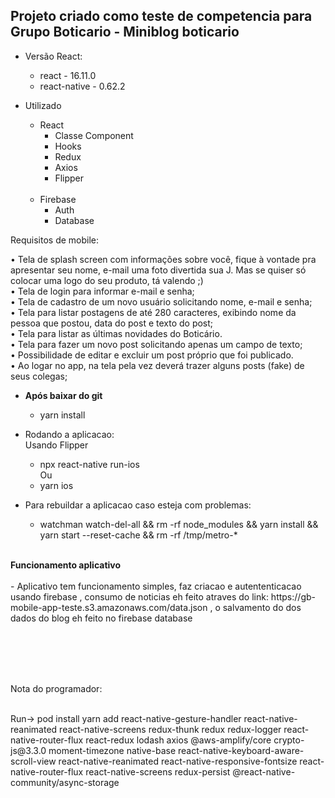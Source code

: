 ## Projeto criado como teste de competencia para Grupo Boticario - Miniblog boticario

- Versão React: </br>

  - react - 16.11.0 </br>
  - react-native - 0.62.2 </br>

- Utilizado </br>

  - React </br>
    - Classe Component </br>
    - Hooks </br>
    - Redux </br>
    - Axios </br>
    - Flipper </br></br>
  - Firebase </br>
    - Auth  </br>
    - Database </br>
  

<p>Requisitos de mobile:</p> 

•	Tela de splash screen com informações sobre você, fique à vontade pra apresentar seu nome, e-mail uma foto divertida sua J. Mas se quiser só colocar uma logo do seu produto, tá valendo ;) </br>
•	Tela de login para informar e-mail e senha;</br>
•	Tela de cadastro de um novo usuário solicitando nome, e-mail e senha;</br>
•	Tela para listar postagens de até 280 caracteres, exibindo nome da pessoa que postou, data do post e texto do post;</br>
•	Tela para listar as últimas novidades do Boticário. </br>
•	Tela para fazer um novo post solicitando apenas um campo de texto;</br>
•	Possibilidade de editar e excluir um post próprio que foi publicado.</br>
•	Ao logar no app, na tela pela vez deverá trazer alguns posts (fake) de seus colegas;</br>


* <b>Após baixar do git </B> </Br>
  - yarn install </br>
* Rodando a aplicacao:</br>
   Usando Flipper
  - npx react-native run-ios </br> 
  Ou </br>
  - yarn ios

* Para rebuildar a aplicacao caso esteja com problemas: </br>
  - watchman watch-del-all && rm -rf node_modules && yarn install && yarn start --reset-cache && rm -rf /tmp/metro-\* </br>

</br>
<b> Funcionamento aplicativo</b></br></br>
  - Aplicativo tem funcionamento simples, faz criacao e autententicacao usando firebase , consumo de noticias eh feito atraves do link:  https://gb-mobile-app-teste.s3.amazonaws.com/data.json , o salvamento do dos dados do blog eh feito no firebase database

</br></br>
</br></br>


<p>Nota do programador:</p> </br>
Run-> pod install
yarn add react-native-gesture-handler react-native-reanimated react-native-screens redux-thunk redux redux-logger react-native-router-flux react-redux lodash axios @aws-amplify/core crypto-js@3.3.0 moment-timezone native-base react-native-keyboard-aware-scroll-view react-native-reanimated react-native-responsive-fontsize react-native-router-flux react-native-screens redux-persist
@react-native-community/async-storage
